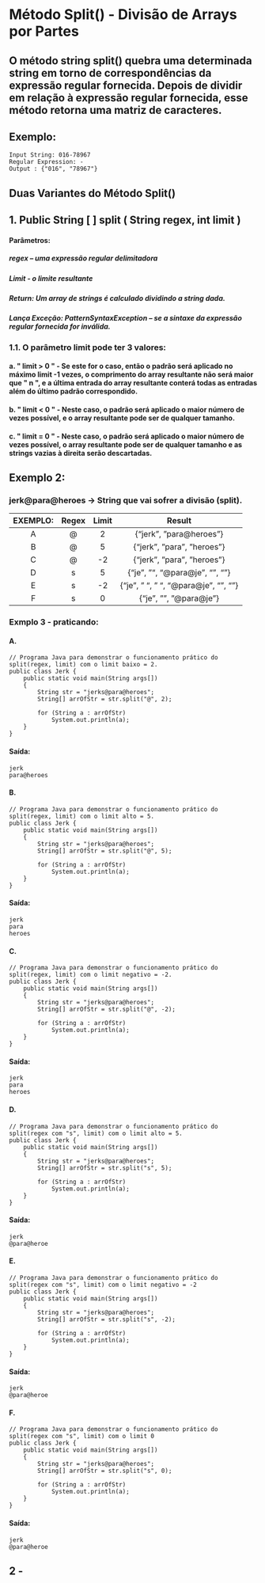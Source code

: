 # Método Split() - Divisão de Arrays por Partes
## O método string split() quebra uma determinada string em torno de correspondências da expressão regular fornecida. Depois de dividir em relação à expressão regular fornecida, esse método retorna uma matriz de caracteres.
## Exemplo:  
```
Input String: 016-78967
Regular Expression: - 
Output : {"016", "78967"}
```
## Duas Variantes do Método Split()
## 1. Public String [ ] split ( String regex, int limit )

#### Parâmetros:

##### regex – uma expressão regular delimitadora
##### Limit - o limite resultante
##### Return: Um array de strings é calculado dividindo a string dada.
##### Lança Exceção: PatternSyntaxException – se a sintaxe da expressão regular fornecida for inválida.  

### 1.1. O parâmetro limit pode ter 3 valores: 

#### a. " limit > 0 " - Se este for o caso, então o padrão será aplicado no máximo limit -1 vezes, o comprimento do array resultante não será maior que " n ", e a última entrada do array resultante conterá todas as entradas além do último padrão correspondido.
#### b. " limit < 0 " - Neste caso, o padrão será aplicado o maior número de vezes possível, e o array resultante pode ser de qualquer tamanho.
#### c. " limit = 0 " - Neste caso, o padrão será aplicado o maior número de vezes possível, o array resultante pode ser de qualquer tamanho e as strings vazias à direita serão descartadas.

## Exemplo 2:
### jerk@para@heroes -> String que vai sofrer a divisão (split).

| EXEMPLO:| Regex  |	Limit | 	Result|
| :---:|:---:  |	:---: | 	:---:|
| A |@	| 2	|{“jerk”, ”para@heroes”}|
| B |@	| 5	|{“jerk”, ”para”, ”heroes”}| 
| C |@	|-2	|{“jerk”, ”para”, ”heroes”}|
| D |s  | 	5	|{“je”, ”“, “@para@je”, “”, “”}|
| E |s  |  	-2|	{“je”, ” “, ” “, “@para@je”, “”, “”}|
| F |s  |  	0|	{“je”, ””, ”@para@je”}|

### Exmplo 3 - praticando:
#### A.
````
// Programa Java para demonstrar o funcionamento prático do split(regex, limit) com o limit baixo = 2.
public class Jerk {
	public static void main(String args[])
	{
		String str = "jerks@para@heroes";
		String[] arrOfStr = str.split("@", 2);

		for (String a : arrOfStr)
			System.out.println(a);
	}
}
````
#### Saída:
````
jerk
para@heroes
````
#### B.
````
// Programa Java para demonstrar o funcionamento prático do split(regex, limit) com o limit alto = 5.
public class Jerk {
	public static void main(String args[])
	{
		String str = "jerks@para@heroes";
		String[] arrOfStr = str.split("@", 5);

		for (String a : arrOfStr)
			System.out.println(a);
	}
}
````
#### Saída:
````
jerk
para
heroes
````
#### C.
````
// Programa Java para demonstrar o funcionamento prático do split(regex, limit) com o limit negativo = -2.
public class Jerk {
	public static void main(String args[])
	{
		String str = "jerks@para@heroes";
		String[] arrOfStr = str.split("@", -2);

		for (String a : arrOfStr)
			System.out.println(a);
	}
}
````

#### Saída:
````
jerk
para
heroes
````
#### D.
````
// Programa Java para demonstrar o funcionamento prático do split(regex com "s", limit) com o limit alto = 5.
public class Jerk {
	public static void main(String args[])
	{
		String str = "jerks@para@heroes";
		String[] arrOfStr = str.split("s", 5);

		for (String a : arrOfStr)
			System.out.println(a);
	}
}
````
#### Saída:
````
jerk
@para@heroe
````
#### E.
````
// Programa Java para demonstrar o funcionamento prático do split(regex com "s", limit) com o limit negativo = -2
public class Jerk {
	public static void main(String args[])
	{
		String str = "jerks@para@heroes";
		String[] arrOfStr = str.split("s", -2);

		for (String a : arrOfStr)
			System.out.println(a);
	}
}
````
#### Saída:
````
jerk
@para@heroe
````
#### F.
````
// Programa Java para demonstrar o funcionamento prático do split(regex com "s", limit) com o limit 0
public class Jerk {
	public static void main(String args[])
	{
		String str = "jerks@para@heroes";
		String[] arrOfStr = str.split("s", 0);

		for (String a : arrOfStr)
			System.out.println(a);
	}
}
````
#### Saída:
````
jerk
@para@heroe
````
## 2 - 
